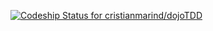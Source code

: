 [ ![Codeship Status for cristianmarind/dojoTDD](https://app.codeship.com/projects/b7271d80-3831-0136-dfac-0aa9c93fd8f3/status?branch=master)](https://app.codeship.com/projects/289793)